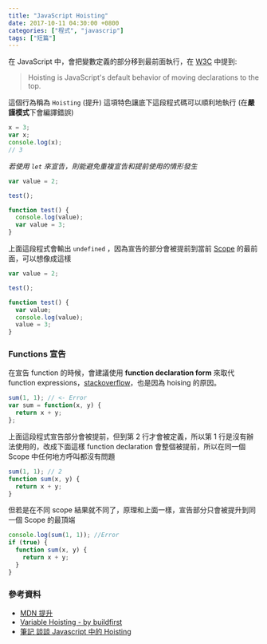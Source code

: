 ```yaml
---
title: "JavaScript Hoisting"
date: 2017-10-11 04:30:00 +0800
categories: ["程式", "javascrip"]
tags: ["短篇"]
---
```


在 JavaScript 中，會把變數定義的部分移到最前面執行，在 [W3C](https://www.w3schools.com/js/js_hoisting.asp) 中提到:

> Hoisting is JavaScript's default behavior of moving declarations to the top.

<!-- more -->

這個行為稱為 `Hoisting` (提升)
這項特色讓底下這段程式碼可以順利地執行 (在**嚴謹模式**下會編譯錯誤)

```javascript
x = 3;
var x;
console.log(x);
// 3
```

_若使用 `let` 來宣告，則能避免重複宣告和提前使用的情形發生_

```javascript
var value = 2;

test();

function test() {
  console.log(value);
  var value = 3;
}
```

上面這段程式會輸出 `undefined` ，因為宣告的部分會被提前到當前 [Scope](https://www.w3schools.com/js/js_scope.asp) 的最前面，可以想像成這樣

```javascript
var value = 2;

test();

function test() {
  var value;
  console.log(value);
  value = 3;
}
```

### Functions 宣告

在宣告 function 的時候，會建議使用 **function declaration form** 來取代 function expressions，[stackoverflow](https://stackoverflow.com/questions/336859/var-functionname-function-vs-function-functionname)，也是因為 hoising 的原因。

```javascript
sum(1, 1); // <- Error
var sum = function(x, y) {
  return x + y;
};
```

上面這段程式宣告部分會被提前，但到第 2 行才會被定義，所以第 1 行是沒有辦法使用的，改成下面這樣 function declaration 會整個被提前，所以在同一個 Scope 中任何地方呼叫都沒有問題

```javascript
sum(1, 1); // 2
function sum(x, y) {
  return x + y;
}
```

但若是在不同 scope 結果就不同了，原理和上面一樣，宣告部分只會被提升到同一個 Scope 的最頂端

```javascript
console.log(sum(1, 1)); //Error
if (true) {
  function sum(x, y) {
    return x + y;
  }
}
```

### 參考資料

- [MDN 提升](https://developer.mozilla.org/zh-TW/docs/Glossary/Hoisting)
- [Variable Hoisting - by buildfirst](https://github.com/buildfirst/buildfirst/tree/master/ch05/04_hoisting)
- [筆記 談談 Javascript 中的 Hoisting](https://pjchender.blogspot.tw/2015/12/javascript-hoisting.html)

